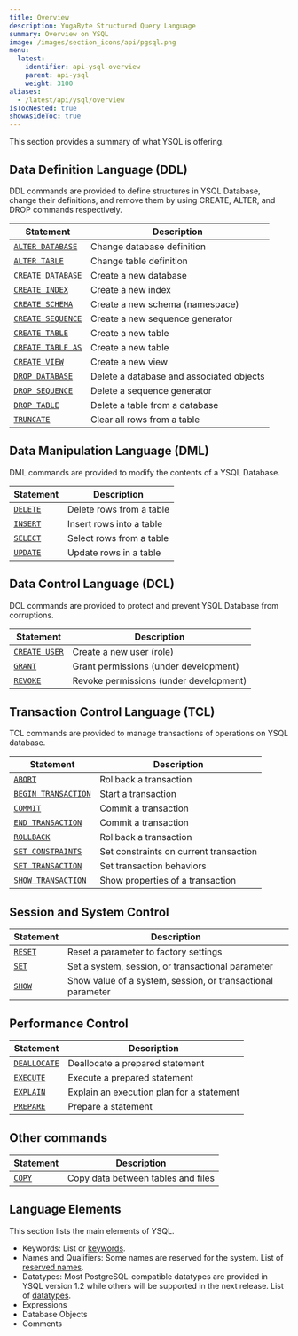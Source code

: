 ```yaml
---
title: Overview
description: YugaByte Structured Query Language
summary: Overview on YSQL
image: /images/section_icons/api/pgsql.png
menu:
  latest:
    identifier: api-ysql-overview
    parent: api-ysql
    weight: 3100
aliases:
  - /latest/api/ysql/overview
isTocNested: true
showAsideToc: true
---
```


This section provides a summary of what YSQL is offering.

## Data Definition Language (DDL)
DDL commands are provided to define structures in YSQL Database, change their definitions, and remove them by using CREATE, ALTER, and DROP commands respectively.

| Statement | Description |
|-----------|-------------|
| [`ALTER DATABASE`](ddl_alter_db) | Change database definition |
| [`ALTER TABLE`](ddl_alter_table) | Change table definition |
| [`CREATE DATABASE`](ddl_create_database) | Create a new database |
| [`CREATE INDEX`](ddl_create_index) | Create a new index |
| [`CREATE SCHEMA`](ddl_create_schema) | Create a new schema (namespace) |
| [`CREATE SEQUENCE`](ddl_create_sequence) | Create a new sequence generator |
| [`CREATE TABLE`](ddl_create_table) | Create a new table |
| [`CREATE TABLE AS`](ddl_create_table_as) | Create a new table |
| [`CREATE VIEW`](ddl_create_view) | Create a new view |
| [`DROP DATABASE`](ddl_drop_database) | Delete a database and associated objects |
| [`DROP SEQUENCE`](ddl_drop_sequence) | Delete a sequence generator |
| [`DROP TABLE`](ddl_drop_table) | Delete a table from a database |
| [`TRUNCATE`](ddl_truncate) | Clear all rows from a table |

## Data Manipulation Language (DML)
DML commands are provided to modify the contents of a YSQL Database.

| Statement | Description |
|-----------|-------------|
| [`DELETE`](dml_delete) | Delete rows from a table |
| [`INSERT`](dml_insert) | Insert rows into a table |
| [`SELECT`](dml_select) | Select rows from a table |
| [`UPDATE`](dml_update) | Update rows in a table |

## Data Control Language (DCL)
DCL commands are provided to protect and prevent YSQL Database from corruptions.

| Statement | Description |
|-----------|-------------|
| [`CREATE USER`](dcl_create_user) | Create a new user (role) |
| [`GRANT`](dcl_grant) | Grant permissions (under development) |
| [`REVOKE`](dcl_revoke) | Revoke permissions (under development) |

## Transaction Control Language (TCL)
TCL commands are provided to manage transactions of operations on YSQL database.

| Statement | Description |
|-----------|-------------|
| [`ABORT`](txn_abort) | Rollback a transaction |
| [`BEGIN TRANSACTION`](txn_begin) | Start a transaction |
| [`COMMIT`](txn_commit) | Commit a transaction |
| [`END TRANSACTION`](txn_end) | Commit a transaction |
| [`ROLLBACK`](txn_rollback) | Rollback a transaction |
| [`SET CONSTRAINTS`](txn_set_constraints) | Set constraints on current transaction|
| [`SET TRANSACTION`](txn_set) | Set transaction behaviors |
| [`SHOW TRANSACTION`](txn_show) | Show properties of a transaction |

## Session and System Control

| Statement | Description |
|-----------|-------------|
| [`RESET`](cmd_reset) | Reset a parameter to factory settings |
| [`SET`](cmd_set) | Set a system, session, or transactional parameter |
| [`SHOW`](cmd_show) | Show value of a system, session, or transactional parameter |

## Performance Control

| Statement | Description |
|-----------|-------------|
| [`DEALLOCATE`](perf_deallocate) | Deallocate a prepared statement |
| [`EXECUTE`](perf_execute) | Execute a prepared statement |
| [`EXPLAIN`](perf_explain) | Explain an execution plan for a statement |
| [`PREPARE`](perf_prepare) | Prepare a statement |

## Other commands
| Statement | Description |
|-----------|-------------|
| [`COPY`](cmd_copy) | Copy data between tables and files |

## Language Elements
This section lists the main elements of YSQL.

- Keywords: List or [keywords](keywords).
- Names and Qualifiers: Some names are reserved for the system. List of [reserved names](reserved_names).
- Datatypes: Most PostgreSQL-compatible datatypes are provided in YSQL version 1.2 while others will be supported in the next release. List of [datatypes](datatypes).
- Expressions
- Database Objects
- Comments
